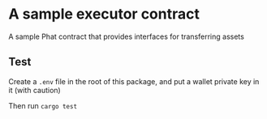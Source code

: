 # A sample executor contract 

A sample Phat contract that provides interfaces for transferring assets

## Test

Create a `.env` file in the root of this package, and put a wallet private key in it (with caution)

Then run `cargo test`
